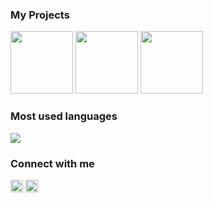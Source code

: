 ### My Projects

<a href="https://github.com/FlorianFe/Elements"><img width="100" src="https://camo.githubusercontent.com/10354f72761f64432087a77673c42967c7baec3b/68747470733a2f2f666c6f7269616e66652e6769746875622e696f2f73637265656e73686f74732f656c656d656e74732f69636f6e2e706e67"></a>
<a href="https://github.com/FlorianFe/PaperCubes"><img width="100" src="https://camo.githubusercontent.com/24dbdb1f2ea6a72b60c3221906142e17367a6a0e/68747470733a2f2f666c6f7269616e66652e6769746875622e696f2f73637265656e73686f74732f506170657243756265732f69636f6e2e706e67"></a>
<a href="https://github.com/FlorianFe/Cells"><img width="100" src="https://user-images.githubusercontent.com/19766850/89583167-20e80200-d83a-11ea-9255-70ffcc303d8e.png"></a>

### Most used languages

<a href="https://github.com/anuraghazra/github-readme-stats">
  <img align="center" src="https://github-readme-stats.vercel.app/api/top-langs/?username=florianfe&langs_count=3&hide_title=true" />
</a>

### Connect with me

<a href="https://www.linkedin.com/in/florian-fechner-86b12915b/"><img width="20" alt="Linked-In" src="https://camo.githubusercontent.com/b65faae8871ebbdb99790f2644ea7f3c89800b0c/68747470733a2f2f63646e2e6a7364656c6976722e6e65742f6e706d2f73696d706c652d69636f6e734076332f69636f6e732f6c696e6b6564696e2e737667"></a>
<a href="https://twitter.com/florian_fechner"><img width="20" alt="Twitter" src="https://camo.githubusercontent.com/eacc870029bca30353239d9d629076ba4c18de75/68747470733a2f2f63646e2e6a7364656c6976722e6e65742f6e706d2f73696d706c652d69636f6e734076332f69636f6e732f747769747465722e737667"></a>

